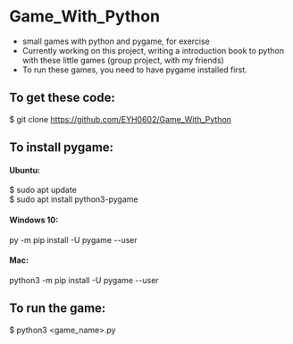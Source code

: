 # Game_With_Python
* small games with python and pygame, for exercise
* Currently working on this project, writing a introduction book to python with these little games (group project, with my friends)
* To run these games, you need to have pygame installed first.

## To get these code:
$ git clone https://github.com/EYH0602/Game_With_Python

## To install pygame:
#### Ubuntu:
$ sudo apt update  
$ sudo apt install python3-pygame  

#### Windows 10:
py -m pip install -U pygame --user

#### Mac:
python3 -m pip install -U pygame --user


## To run the game:
$ python3 <game_name>.py
